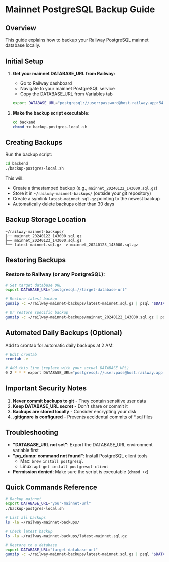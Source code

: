 # Mainnet PostgreSQL Backup Guide

## Overview
This guide explains how to backup your Railway PostgreSQL mainnet database locally.

## Initial Setup

1. **Get your mainnet DATABASE_URL from Railway:**
   - Go to Railway dashboard
   - Navigate to your mainnet PostgreSQL service
   - Copy the DATABASE_URL from Variables tab
   ```bash
   export DATABASE_URL="postgresql://user:password@host.railway.app:5432/railway"
   ```

2. **Make the backup script executable:**
   ```bash
   cd backend
   chmod +x backup-postgres-local.sh
   ```

## Creating Backups

Run the backup script:
```bash
cd backend
./backup-postgres-local.sh
```

This will:
- Create a timestamped backup (e.g., `mainnet_20240122_143000.sql.gz`)
- Store it in `~/railway-mainnet-backups/` (outside your git repository)
- Create a symlink `latest-mainnet.sql.gz` pointing to the newest backup
- Automatically delete backups older than 30 days

## Backup Storage Location
```
~/railway-mainnet-backups/
├── mainnet_20240122_143000.sql.gz
├── mainnet_20240123_143000.sql.gz
└── latest-mainnet.sql.gz -> mainnet_20240123_143000.sql.gz
```

## Restoring Backups

### Restore to Railway (or any PostgreSQL):
```bash
# Set target database URL
export DATABASE_URL="postgresql://target-database-url"

# Restore latest backup
gunzip -c ~/railway-mainnet-backups/latest-mainnet.sql.gz | psql "$DATABASE_URL"

# Or restore specific backup
gunzip -c ~/railway-mainnet-backups/mainnet_20240122_143000.sql.gz | psql "$DATABASE_URL"
```

## Automated Daily Backups (Optional)

Add to crontab for automatic daily backups at 2 AM:
```bash
# Edit crontab
crontab -e

# Add this line (replace with your actual DATABASE_URL)
0 2 * * * export DATABASE_URL="postgresql://user:pass@host.railway.app:5432/railway" && /Users/admin/monorepo/backend/backup-postgres-local.sh
```

## Important Security Notes

1. **Never commit backups to git** - They contain sensitive user data
2. **Keep DATABASE_URL secret** - Don't share or commit it
3. **Backups are stored locally** - Consider encrypting your disk
4. **.gitignore is configured** - Prevents accidental commits of *.sql files

## Troubleshooting

- **"DATABASE_URL not set"**: Export the DATABASE_URL environment variable first
- **"pg_dump: command not found"**: Install PostgreSQL client tools
  - Mac: `brew install postgresql`
  - Linux: `apt-get install postgresql-client`
- **Permission denied**: Make sure the script is executable (`chmod +x`)

## Quick Commands Reference

```bash
# Backup mainnet
export DATABASE_URL="your-mainnet-url"
./backup-postgres-local.sh

# List all backups
ls -la ~/railway-mainnet-backups/

# Check latest backup
ls -la ~/railway-mainnet-backups/latest-mainnet.sql.gz

# Restore to a database
export DATABASE_URL="target-database-url"
gunzip -c ~/railway-mainnet-backups/latest-mainnet.sql.gz | psql "$DATABASE_URL"
```